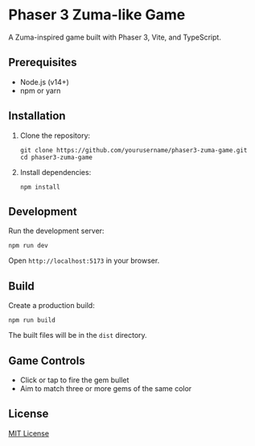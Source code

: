 # Phaser 3 Zuma-like Game

A Zuma-inspired game built with Phaser 3, Vite, and TypeScript.

## Prerequisites

- Node.js (v14+)
- npm or yarn

## Installation

1. Clone the repository:
   ```
   git clone https://github.com/yourusername/phaser3-zuma-game.git
   cd phaser3-zuma-game
   ```

2. Install dependencies:
   ```
   npm install
   ```

## Development

Run the development server:

```
npm run dev
```

Open `http://localhost:5173` in your browser.

## Build

Create a production build:

```
npm run build
```

The built files will be in the `dist` directory.

## Game Controls

- Click or tap to fire the gem bullet
- Aim to match three or more gems of the same color

## License

[MIT License](LICENSE)
